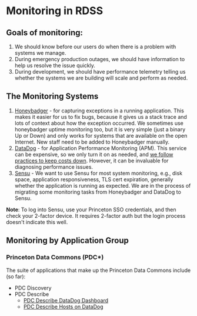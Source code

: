 # Monitoring in RDSS
## Goals of monitoring:
1. We should know before our users do when there is a problem with systems we manage.
2. During emergency production outages, we should have information to help us resolve the issue quickly.
3. During development, we should have performance telemetry telling us whether the systems we are building will scale and perform as needed.

## The Monitoring Systems
1. [Honeybadger](https://app.honeybadger.io) - for capturing exceptions in a running application. This makes it easier for us to fix bugs, because it gives us a stack trace and lots of context about how the exception occurred. We sometimes use honeybadger uptime monitoring too, but it is very simple (just a binary Up or Down) and only works for systems that are available on the open Internet. New staff need to be added to Honeybadger manually. 
2. [DataDog](https://app.datadoghq.com) - for Application Performance Monitoring (APM). This service can be expensive, so we only turn it on as needed, and [we follow practices to keep costs down](https://github.com/pulibrary/pul-it-handbook/blob/main/services/datadog.md#tips-for-controlling-costs). However, it can be invaluable for diagnosing performance issues.
3. [Sensu](https://lib-monitor.princeton.edu/) - We want to use Sensu for most system monitoring, e.g., disk space, application responsiveness, TLS cert expiration, generally whether the application is running as expected. We are in the process of migrating some monitoring tasks from Honeybadger and DataDog to Sensu.

**Note**: To log into Sensu, use your Princeton SSO credentials, and then check your 2-factor device. It requires 2-factor auth but the login process doesn't indicate this well.

## Monitoring by Application Group
### Princeton Data Commons (PDC*)
The suite of applications that make up the Princeton Data Commons include (so far):
* PDC Discovery
* PDC Describe
  * [PDC Describe DataDog Dashboard](https://app.datadoghq.com/dashboard/ys9-2u3-i84/rdss-monitoring?from_ts=1684345124388&to_ts=1684348724388&live=true)
  * [PDC Describe Hosts on DataDog](https://app.datadoghq.com/infrastructure?tags=application%3Apdc-describe)